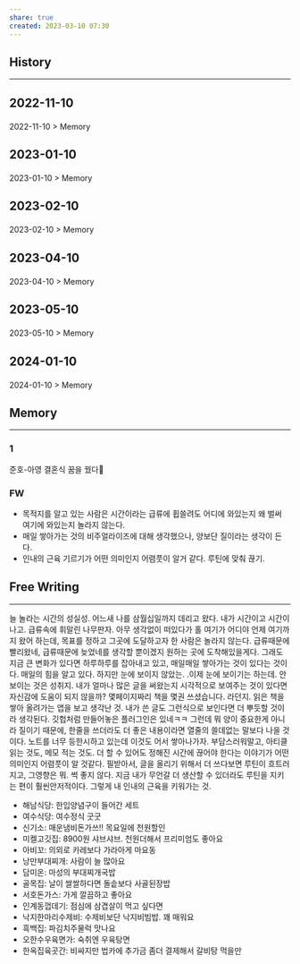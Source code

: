 ```yaml
---
share: true
created: 2023-03-10 07:30
---
```


## History
---
<h2><span><p>2022-11-10</p></span></h2><p><span><p><span alt="2022-11-10 > Memory" src="2022-11-10#Memory" class="internal-embed">2022-11-10 &gt; Memory</span></p></span></p><h2><span><p>2023-01-10</p></span></h2><p><span><p><span alt="2023-01-10 > Memory" src="2023-01-10#Memory" class="internal-embed">2023-01-10 &gt; Memory</span></p></span></p><h2><span><p>2023-02-10</p></span></h2><p><span><p><span alt="2023-02-10 > Memory" src="2023-02-10#Memory" class="internal-embed">2023-02-10 &gt; Memory</span></p></span></p><h2><span><p>2023-04-10</p></span></h2><p><span><p><span alt="2023-04-10 > Memory" src="2023-04-10#Memory" class="internal-embed">2023-04-10 &gt; Memory</span></p></span></p><h2><span><p>2023-05-10</p></span></h2><p><span><p><span alt="2023-05-10 > Memory" src="2023-05-10#Memory" class="internal-embed">2023-05-10 &gt; Memory</span></p></span></p><h2><span><p>2024-01-10</p></span></h2><p><span><p><span alt="2024-01-10 > Memory" src="2024-01-10#Memory" class="internal-embed">2024-01-10 &gt; Memory</span></p></span></p>


## Memory
---
### 1
준호-아영 결혼식 꿈을 꿨다🤣


### FW
- 목적지를 알고 있는 사람은 시간이라는 급류에 휩쓸려도 어디에 와있는지 왜 벌써 여기에 와있는지 놀라지 않는다.
- 매일 쌓아가는 것의 비주얼라이즈에 대해 생각했으나, 양보단 질이라는 생각이 든다.
- 인내의 근육 기르기가 어떤 의미인지 어렴풋이 알거 같다. 루틴에 맞춰 끊기.

## Free Writing
---
늘 놀라는 시간의 성실성. 어느새 나를 삼월십일까지 데리고 왔다. 내가 시간이고 시간이 나고. 급류속에 휘말린 나무판자. 아무 생각없이 떠있다가 홀 여기가 어디야 언제 여기까지 왔어 하는데, 목표를 정하고 그곳에 도달하고자 한 사람은 놀라지 않는다. 급류때문에 빨리왔네, 급류때문에 늦었네를 생각할 뿐이겠지 원하는 곳에 도착해있을게다. 그래도 지금 큰 변화가 있다면 하루하루를 잡아내고 있고, 매일매일 쌓아가는 것이 있다는 것이다. 매일의 힘을 알고 있다. 하지만 눈에 보이지 않았는. .이제 눈에 보이기는 하는데. 안보이는 것은 성취지. 내가 얼마나 많은 글을 써왔는지 시각적으로 보여주는 것이 있다면 자신감에 도움이 되지 않을까? 몇페이지짜리 책을 몇권 쓰셨습니다. 라던지. 읽은 책을 쌓아 올려가는 앱을 보고 생각난 것. 내가 쓴 글도 그런식으로 보인다면 더 뿌듯할 것이라 생각된다. 깃헙처럼 만들어놓은 플러그인은 있네ㅋㅋ 그런데 뭐 양이 중요한게 아니라 질이기 때문에, 한줄을 쓰더라도 더 좋은 내용이라면 열줄의 쓸데없는 말보다 나을 것이다. 노트를 너무 등한시하고 있는데 이것도 어서 쌓아나가자. 부담스러워말고, 아티클 읽는 것도, 메모 적는 것도. 
더 할 수 있어도 정해진 시간에 끊어야 한다는 이야기가 어떤 의미인지 어렴풋이 알 것같다. 필받아서, 글을 올리기 위해서 더 쓰다보면 루틴이 흐트러지고, 그영향은 뭐. 썩 좋지 않다. 지금 내가 무언갈 더 생산할 수 있더라도 루틴을 지키는 편이 훨씬안저적이다. 그렇게 내 인내의 근육을 키워가는 것.


- 해남식당: 한입양념구이 들어간 세트
- 여수식당: 여수정식 굿굿
- 신기소: 매운냄비돈가쓰!! 목요일에 천원할인
- 미켈고깃집: 8900원 샤브샤브. 천원더해서 프리미엄도 좋아요
- 아비꼬: 의외로 카레보다 가라아게 마요동 
- 낭만부대찌개: 사람이 늘 많아요
- 담미온: 마성의 부대찌개국밥 
- 골목집: 날이 쌀쌀하다면 돌솥보다 사골된장밥
- 서호돈가스: 가게 깔끔하고 좋아요
- 인계동껍데기: 점심에 삼겹살이 먹고 싶다면
- 낙지한마리수제비: 수제비보단 낙지비빔밥. 꽤 매워요
- 흑백집: 파김치주물럭 맛나요
- 오한수우육면가: 숙취엔 우육탕면
- 한옥집육곳간: 비싸지만 법카에 추가금 좀더 결제해서 갈비탕 먹을만